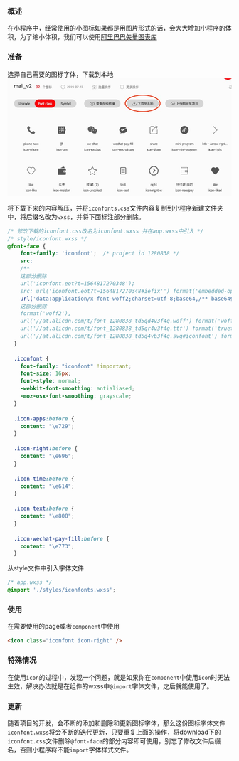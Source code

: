 ### 概述
在小程序中，经常使用的小图标如果都是用图片形式的话，会大大增加小程序的体积，为了缩小体积，我们可以使用[阿里巴巴矢量图表库](https://www.iconfont.cn)
### 准备
选择自己需要的图标字体，下载到本地
![生成在线代码](../imgs/mini_icon01.png)

将下载下来的内容解压，并将`iconfonts.css`文件内容复制到小程序新建文件夹中，将后缀名改为`wxss`，并将下面标注部分删除。
```css
/* 修改下载的iconfont.css改名为iconfont.wxss 并在app.wxss中引入 */
/* style/iconfont.wxss */
@font-face {
    font-family: 'iconfont';  /* project id 1280838 */
    src: 
    /**
    这部分删除
    url('iconfont.eot?t=1564817270348');
    src: url('iconfont.eot?t=1564817270348#iefix'') format('embedded-opentype'),**/
    url('data:application/x-font-woff2;charset=utf-8;base64,/** base64代码 **/') /**
    这部分删除
    format('woff2'),
    url('//at.alicdn.com/t/font_1280838_td5qd4v3f4q.woff') format('woff'),
    url('//at.alicdn.com/t/font_1280838_td5qr4v3f4q.ttf') format('truetype'),
    url('//at.alicdn.com/t/font_1280838_td5q4vb3f4q.svg#iconfont') format('svg')**/;
  }

  .iconfont {
    font-family: "iconfont" !important;
    font-size: 16px;
    font-style: normal;
    -webkit-font-smoothing: antialiased;
    -moz-osx-font-smoothing: grayscale;
  }
  
  .icon-apps:before {
    content: "\e729";
  }
  
  .icon-right:before {
    content: "\e696";
  }
  
  .icon-time:before {
    content: "\e614";
  }
  
  .icon-text:before {
    content: "\e808";
  }
  
  .icon-wechat-pay-fill:before {
    content: "\e773";
  }
```
从style文件中引入字体文件
```css
/* app.wxss */
@import './styles/iconfonts.wxss';
```

### 使用
在需要使用的page或者`component`中使用
```html
<icon class="iconfont icon-right" />
```

### 特殊情况
在使用`icon`的过程中，发现一个问题，就是如果你在`component`中使用`icon`时无法生效，解决办法就是在组件的wxss中`@import`字体文件，之后就能使用了。

### 更新
随着项目的开发，会不断的添加和删除和更新图标字体，那么这份图标字体文件`iconfont.wxss`将会不断的迭代更新，只要重复上面的操作，将download下的`iconfont.css`文件删除`@font-face`的部分内容即可使用，别忘了修改文件后缀名，否则小程序将不能`import`字体样式文件。